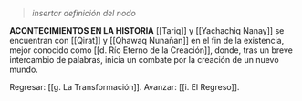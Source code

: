 > *insertar definición del nodo*

**ACONTECIMIENTOS EN LA HISTORIA**
[[Tariq]] y [[Yachachiq Nanay]] se encuentran con [[Qirat]] y [[Qhawaq Nunañan]] en el fin de la existencia, mejor conocido como [[d. Río Eterno de la Creación]], donde, tras un breve intercambio de palabras, inicia un combate por la creación de un nuevo mundo.

Regresar: [[g. La Transformación]].
Avanzar: [[i. El Regreso]].